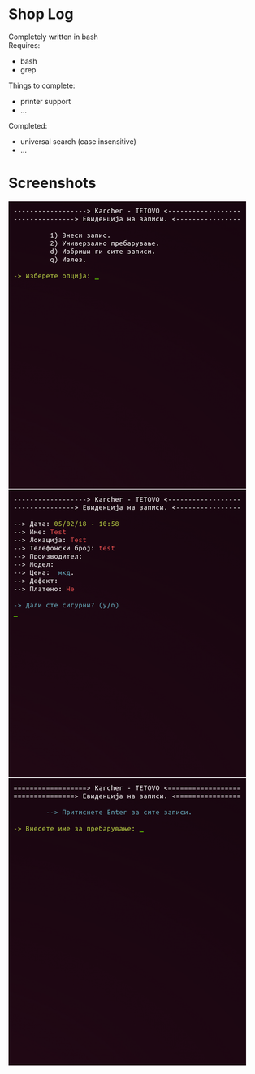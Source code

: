 # Shop Log
Completely written in bash
<br />Requires:
- bash
- grep

Things to complete:
- printer support
- ...

Completed:
- universal search (case insensitive)
- ...

# Screenshots
![Alt text](/screenshots/screen1.png?raw=true "Main Menu")
![Alt text](/screenshots/screen2.png?raw=true "Read Logs")
![Alt text](/screenshots/screen3.png?raw=true "New log")
